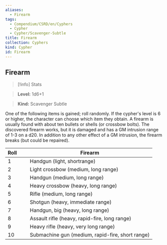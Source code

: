 ```yaml
---
aliases:
  - Firearm
tags:
  - Compendium/CSRD/en/Cyphers
  - Cypher
  - Cypher/Scavenger-Subtle
title: Firearm
collection: Cyphers
kind: Cypher
id: Firearm
---
```

## Firearm    
>[!info] Stats    
> **Level:** 1d6+1    
> **Kind:** Scavenger Subtle  
    
One of the following items is gained; roll randomly. If the cypher's level is 6 or higher, the character can choose which item they obtain. A firearm is usually found with about ten bullets or shells (or crossbow bolts). The discovered firearm works, but it is damaged and has a GM intrusion range of 1-3 on a d20. In addition to any other effect of a GM intrusion, the firearm breaks (but could be repaired).    
  
| Roll &nbsp; &nbsp; &nbsp; | Firearm                                          |
| ------------------------- | ------------------------------------------------ |
| 1                         | Handgun (light, shortrange)                      |
| 2                         | Light crossbow (medium, long range)              |
| 3                         | Handgun (medium, long range)                     |
| 4                         | Heavy crossbow (heavy, long range)               |
| 5                         | Rifle (medium, long range)                       |
| 6                         | Shotgun (heavy, immediate range)                 |
| 7                         | Handgun, big (heavy, long range)                 |
| 8                         | Assault rifle (heavy, rapid-fire, long range)    |
| 9                         | Heavy rifle (heavy, very long range)             |
| 10                        | Submachine gun (medium, rapid-fire, short range) |
